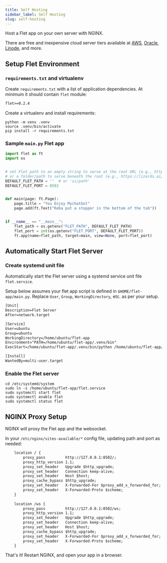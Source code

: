 ```yaml
---
title: Self Hosting
sidebar_label: Self Hosting
slug: self-hosting
---
```


Host a Flet app on your own server with NGINX.

There are free and inexpensive cloud server tiers available at [AWS](https://aws.amazon.com/free/), [Oracle](https://www.oracle.com/cloud/free/), [Linode](https://www.linode.com/pricing/), and more.

## Setup Flet Environment

### `requirements.txt` and virtualenv

Create `requirements.txt` with a list of application dependencies. At minimum it should contain `flet` module:

```txt title="requirements.txt"
flet>=0.2.4
```

Create a virtualenv and install requirements:

    python -m venv .venv
    source .venv/bin/activate
    pip install -r requirements.txt

### Sample `main.py` Flet app

```python title="main.py"
import flet as ft
import os


# set Flet path to an empty string to serve at the root URL (e.g., https://lizards.ai/)
# or a folder/path to serve beneath the root (e.g., https://lizards.ai/ui/path
DEFAULT_FLET_PATH = ''  # or 'ui/path'
DEFAULT_FLET_PORT = 8502


def main(page: ft.Page):
    page.title = "You Enjoy Mychatbot"
    page.add(ft.Text("Reba put a stopper in the bottom of the tub"))


if __name__ == "__main__":
    flet_path = os.getenv("FLET_PATH", DEFAULT_FLET_PATH)
    flet_port = int(os.getenv("FLET_PORT", DEFAULT_FLET_PORT))
    ft.app(name=flet_path, target=main, view=None, port=flet_port)
```

## Automatically Start Flet Server

### Create systemd unit file

Automatically start the Flet server using a systemd service unit file `flet.service`.

Setup below assumes your flet app script is defined in `$HOME/flet-app/main.py`. Replace `User`, `Group`, `WorkingDirectory`, etc. as per your setup.

```txt title="flet.service"
[Unit]
Description=Flet Server
After=network.target

[Service]
User=ubuntu
Group=ubuntu
WorkingDirectory=/home/ubuntu/flet-app
Environment="PATH=/home/ubuntu/flet-app/.venv/bin"
ExecStart=/home/ubuntu/flet-app/.venv/bin/python /home/ubuntu/flet-app/main.py

[Install]
WantedBy=multi-user.target
```

### Enable the Flet server

```
cd /etc/systemd/system
sudo ln -s /home/ubuntu/flet-app/flet.service
sudo systemctl start flet
sudo systemctl enable flet
sudo systemctl status flet
```

## NGINX Proxy Setup

NGINX will proxy the Flet app and the websocket.

In your `/etc/nginx/sites-available/*` config file, updating path and port as needed:

```txt
    location / {
        proxy_pass         http://127.0.0.1:8502/;
        proxy_http_version 1.1;
        proxy_set_header   Upgrade $http_upgrade;
        proxy_set_header   Connection keep-alive;
        proxy_set_header   Host $host;
        proxy_cache_bypass $http_upgrade;
        proxy_set_header   X-Forwarded-For $proxy_add_x_forwarded_for;
        proxy_set_header   X-Forwarded-Proto $scheme;
    }
    
    location /ws {
        proxy_pass         http://127.0.0.1:8502/ws;
        proxy_http_version 1.1;
        proxy_set_header   Upgrade $http_upgrade;
        proxy_set_header   Connection keep-alive;
        proxy_set_header   Host $host;
        proxy_cache_bypass $http_upgrade;
        proxy_set_header   X-Forwarded-For $proxy_add_x_forwarded_for;
        proxy_set_header   X-Forwarded-Proto $scheme;
    }
```

That's it! Restart NGINX, and open your app in a browser.
